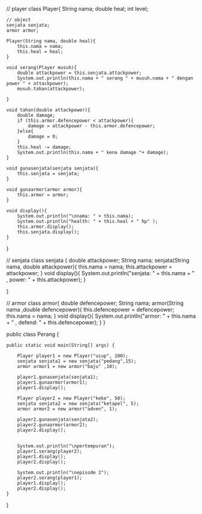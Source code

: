 
// player
class Player{
    String nama;
    double heal;
    int level;

    // object
    senjata senjata;
    armor armor;

    Player(String nama, double heal){
        this.nama = nama;
        this.heal = heal;
    }

    void serang(Player musuh){
        double attackpower = this.senjata.attackpower;
        System.out.println(this.nama + " serang " + musuh.nama + " dengan power " + attackpower);
        musuh.tahan(attackpower);

    }

    void tahan(double attackpower){
        double damage;
        if (this.armor.defencepower < attackpower){
            damage = attackpower - this.armor.defencepower;
        }else{
            damage = 0;
        }
        this.heal -= damage;
        System.out.println(this.nama + " kena damage "+ damage);
    }

    void gunasenjata(senjata senjata){
        this.senjata = senjata;
    }

    void gunaarmor(armor armor){
        this.armor = armor;
    }

    void display(){
        System.out.println("\nnama: " + this.nama);
        System.out.println("health: " + this.heal + " hp" );
        this.armor.display();
        this.senjata.display();
    }
}

// senjata
class senjata {
    double attackpower;
    String nama;
    senjata(String nama, double attackpower){
        this.nama = nama;
        this.attackpower = attackpower;
    }
    void display(){
        System.out.println("senjata: " + this.nama + " , power: " + this.attackpower);
    }

}

// armor
class armor{
    double defencepower;
    String nama;
    armor(String nama ,double defencepower){
        this.defencepower = defencepower;
        this.nama = nama;
    }
    void display(){
        System.out.println("armor: " + this.nama + " , defend: " + this.defencepower);
    }
}

public class Perang {


    public static void main(String[] args) {
        
        Player player1 = new Player("ucup", 100);
        senjata senjata1 = new senjata("pedang",15);
        armor armor1 = new armor("baju" ,10);

        player1.gunasenjata(senjata1);
        player1.gunaarmor(armor1);
        player1.display();

        Player player2 = new Player("keke", 50);
        senjata senjata2 = new senjata("ketapel", 5);
        armor armor2 = new armor("adven", 1);

        player2.gunasenjata(senjata2);
        player2.gunaarmor(armor2);
        player2.display();


        System.out.println("\npertempuran");
        player1.serang(player2);
        player1.display();
        player2.display();

        System.out.println("\nepisode 2");
        player2.serang(player1);
        player1.display();
        player2.display();
    }       
    
}
